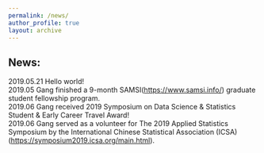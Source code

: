 ```yaml
---
permalink: /news/
author_profile: true
layout: archive
---
```

## News:
2019.05.21 Hello world! 
<br> 2019.05 Gang finished a 9-month SAMSI(https://www.samsi.info/) graduate student fellowship program.
<br> 2019.06 Gang received 2019 Symposium on Data Science & Statistics Student & Early Career Travel Award!
<br> 2019.06 Gang served as a volunteer for The 2019 Applied Statistics Symposium by the International Chinese Statistical Association (ICSA) (https://symposium2019.icsa.org/main.html).                         

